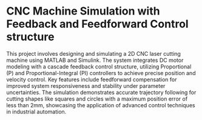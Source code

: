 # CNC Machine Simulation with Feedback and Feedforward Control structure
This project involves designing and simulating a 2D CNC laser cutting machine using MATLAB and Simulink. The system integrates DC motor modeling with a cascade feedback control structure, utilizing Proportional (P) and Proportional-Integral (PI) controllers to achieve precise position and velocity control. Key features include feedforward compensation for improved system responsiveness and stability under parameter uncertainties. The simulation demonstrates accurate trajectory following for cutting shapes like squares and circles with a maximum position error of less than 2mm, showcasing the application of advanced control techniques in industrial automation.
